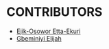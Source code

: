 # CONTRIBUTORS

- [Ejik-Osowor Etta-Ekuri](https://github.com/ejikosowor)
- [Gbeminiyi Elijah](https://github.com/elijahgbeminiyi)